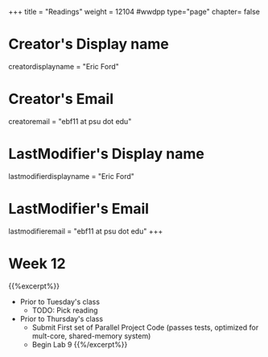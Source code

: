 +++
title = "Readings"
weight = 12104  #wwdpp
type="page"
chapter= false

# Creator's Display name
creatordisplayname = "Eric Ford"
# Creator's Email
creatoremail = "ebf11 at psu dot edu"
# LastModifier's Display name
lastmodifierdisplayname = "Eric Ford"
# LastModifier's Email
lastmodifieremail = "ebf11 at psu dot edu"
+++


# Week 12
{{%excerpt%}}
- Prior to Tuesday's class
  + TODO: Pick reading
- Prior to Thursday's class
  + Submit First set of Parallel Project Code (passes tests, optimized for mult-core, shared-memory system)
  + Begin Lab 9
{{%/excerpt%}}

